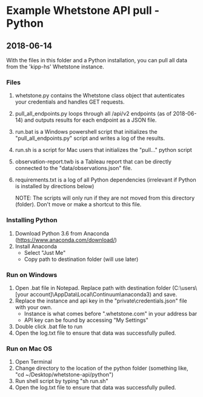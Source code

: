 # Example Whetstone API pull - Python
## 2018-06-14
With the files in this folder and a Python installation, you can pull all data from the 'kipp-hs' Whetstone instance.

### Files
1) whetstone.py contains the Whetstone class object that autenticates your credentials and handles GET requests.
2) pull_all_endpoints.py loops through all /api/v2 endpoints (as of 2018-06-14) and outputs results for each endpoint as a JSON file.
3) run.bat is a Windows powershell script that initializes the "pull_all_endpoints.py" script and writes a log of the results.
3) run.sh is a script for Mac users that initializes the "pull..." python script
4) observation-report.twb is a Tableau report that can be directly connected to the "data/observations.json" file.
5) requirements.txt is a log of all Python dependencies (irrelevant if Python is installed by directions below)

    NOTE: The scripts will only run if they are not moved from this directory (folder). Don't move or make a shortcut to this file.

### Installing Python
1) Download Python 3.6 from Anaconda (https://www.anaconda.com/download/)
2) Install Anaconda
    - Select "Just Me"
    - Copy path to destination folder (will use later)

### Run on Windows
1) Open .bat file in Notepad. Replace path with destination folder (C:\users\\[your account]\AppData\Local\Continuum\anaconda3) and save.
4) Replace the instance and api key in the "private\credentials.json" file with your own.
    - Instance is what comes before ".whetstone.com" in your address bar
    - API key can be found by accessing "My Settings"
2) Double click .bat file to run
3) Open the log.txt file to ensure that data was successfully pulled.


### Run on Mac OS
1) Open Terminal
2) Change directory to the location of the python folder (something like, "cd ~/Desktop/whetstone-api/python")
3) Run shell script by typing "sh run.sh"
4) Open the log.txt file to ensure that data was successfully pulled.
